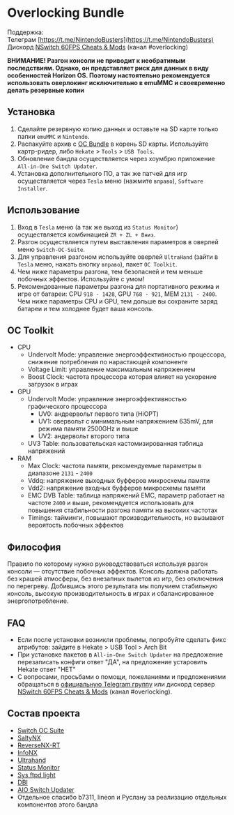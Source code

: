 # Overlocking Bundle

Поддержка:  
Телеграм [https://t.me/NintendoBusters](https://t.me/NintendoBusters)  
Дискорд [NSwitch 60FPS Cheats & Mods](https://discord.gg/UZZbScp2) (канал #overlocking)

**ВНИМАНИЕ! Разгон консоли не приводит к необратимым последствиям. Однако, он представляет риск для данных в виду особенностей Horizon OS. Поэтому настоятельно рекомендуется использовать оверлокинг исключительно в emuMMC и своевременно делать резервные копии**

## Установка

1. Сделайте резервную копию данных и оставьте на SD карте только папки `emuMMC` и `Nintendo`.
2. Распакуйте архив с [OC Bundle](https://github.com/snupt/Switch-OC-Suite-Bundle/raw/main/OCBundle.zip) в корень SD карты. Используйте картр-ридер, либо `Hekate` > `Tools` > `USB Tools`.
3. Обновление бандла осуществляется через хоумбрю приложение `All-in-One Switch Updater`.
4. Установка дополнительного ПО, а так же патчей для игр осуществляется через `Tesla` меню (нажмите `вправо`), `Software Installer`.

## Использование

1. Вход в `Tesla` меню (а так же выход из `Status Monitor`) осуществляется комбинацией `ZR + ZL + Вниз`.
2. Разгон осуществляется путем выставления параметров в оверлей меню `Switch-OC-Suite`.
3. Для управления разгоном используйте оверлей `UltraHand` (зайти в `Tesla` меню, нажать внопку `вправо`), пакет `OC Toolkit`.
4. Чем ниже параметры разгона, тем безопасней и тем меньше побочных эффектов. Используйте с умом!
5. Рекомендованные параметры разгона для портативного режима и игре от батареи: CPU `918 - 1428`, GPU `768 - 921`, MEM `2131 - 2400`. Чем ниже параметры CPU и GPU, тем дольше вы сохраните заряд батареи и тем холоднее будет ваша консоль.

## OC Toolkit

* CPU
  * Undervolt Mode: управление энергоэффективностью процессора, снижение потребления по нарастающей компоненте
  * Voltage Limit: управление максимальным напряжением
  * Boost Clock: частота процессора которая влияет на ускорение загрузок в играх
* GPU
  * Undervolt Mode: управление энергоэффективностью графического процессора
    * UV0: андрервольт первого типа (HiOPT)
    * UV1: овервольт с минимальным напряжением 635mV, для режима памяти 2500GHz и выше
    * UV2: андервольт второго типа
  * UV3 Table: пользовательская кастомизированная таблица напряжений
* RAM
  * Max Clock: частота памяти, рекомендуемые параметры в диапазоне `2131` - `2400`
  * Vddq: напряжение выходных буфферов микросхемы памяти
  * Vdd2: напряжение входных буфферов микросхемы памяти
  * EMC DVB Table: таблица напряжений EMC, параметр работает на частоте `2400` и выше, рекомендуется использовать для повышения стабильности разгона памяти на высоких частотах
  * Timings: тайминги, повышают производительность, но вызывают вероятость побочных эффектов

## Философия

Правило по которому нужно руководствоваться используя разгон консоли — отсутствие побочных эффектов. Консоль должна работать без крашей атмосферы, без внезапных вылетов из игр, без отключения по перегреву. Добившись этого результата мы получием стабильную консоль, высокую производительность в играх и сбалансированное энергопотребление.

## FAQ

- Если после установки возникли проблемы, попробуйте сделать фикс атрибутов: зайдите в Hekate > USB Tool > Arch Bit
- При установке пакетов в `All-in-One Switch Updater` на предложение перезаписать конфиги ответ "ДА", на предложение устаровить Hekate ответ "НЕТ"
- С вопросами, просьбами о помощи, пожеланиями и предложениями обращаться в [официальную Telegram группу](https://t.me/NintendoBusters) или дискорд сервер [NSwitch 60FPS Cheats & Mods](https://discord.gg/UZZbScp2) (канал #overlocking).

## Состав проекта

- [Switch OC Suite](https://github.com/hanai3Bi/Switch-OC-Suite)
- [SaltyNX](https://github.com/masagrator/SaltyNX)
- [ReverseNX-RT](https://github.com/masagrator/ReverseNX-RT)
- [InfoNX](https://github.com/renA21/InfoNX)
- [Ultrahand](https://github.com/ppkantorski/Ultrahand-Overlay)
- [Status Monitor](https://github.com/ppkantorski/Status-Monitor-Overlay)
- [Sys ftpd light](https://github.com/cathery/sys-ftpd)
- [DBI](https://github.com/rashevskyv/dbi/releases)
- [AIO Switch Updater](https://github.com/HamletDuFromage/aio-switch-updater)
- Отдельное спасибо b7311, lineon и Руслану за реализацию отдельных компонентов этого бандла
